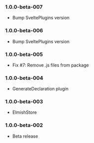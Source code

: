 ### 1.0.0-beta-007

* Bump SveltePlugins version

### 1.0.0-beta-006

* Bump SveltePlugins version

### 1.0.0-beta-005

* Fix #7: Remove .js files from package

### 1.0.0-beta-004

* GenerateDeclaration plugin

### 1.0.0-beta-003

* ElmishStore

### 1.0.0-beta-002

* Beta release